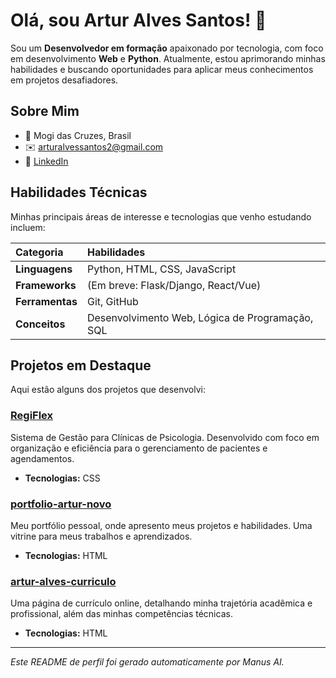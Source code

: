 # Olá, sou Artur Alves Santos! 👋

Sou um **Desenvolvedor em formação** apaixonado por tecnologia, com foco em desenvolvimento **Web** e **Python**. Atualmente, estou aprimorando minhas habilidades e buscando oportunidades para aplicar meus conhecimentos em projetos desafiadores.

## Sobre Mim

- 📍 Mogi das Cruzes, Brasil
- ✉️ [arturalvessantos2@gmail.com](mailto:arturalvessantos2@gmail.com)
- 🔗 [LinkedIn](https://www.linkedin.com/in/artur-alves-a4b297338?utm_source=share&utm_campaign=share_via&utm_content=profile&utm_medium=android_app)

## Habilidades Técnicas

Minhas principais áreas de interesse e tecnologias que venho estudando incluem:

| Categoria    | Habilidades                                       |
| :----------- | :------------------------------------------------ |
| **Linguagens** | Python, HTML, CSS, JavaScript                     |
| **Frameworks** | (Em breve: Flask/Django, React/Vue)               |
| **Ferramentas**| Git, GitHub                                       |
| **Conceitos**  | Desenvolvimento Web, Lógica de Programação, SQL   |

## Projetos em Destaque

Aqui estão alguns dos projetos que desenvolvi:

### [RegiFlex](https://github.com/artur-source/RegiFlex)

Sistema de Gestão para Clínicas de Psicologia. Desenvolvido com foco em organização e eficiência para o gerenciamento de pacientes e agendamentos.

- **Tecnologias:** CSS

### [portfolio-artur-novo](https://github.com/artur-source/portfolio-artur-novo)

Meu portfólio pessoal, onde apresento meus projetos e habilidades. Uma vitrine para meus trabalhos e aprendizados.

- **Tecnologias:** HTML

### [artur-alves-curriculo](https://github.com/artur-source/artur-alves-curriculo)

Uma página de currículo online, detalhando minha trajetória acadêmica e profissional, além das minhas competências técnicas.

- **Tecnologias:** HTML

---

_Este README de perfil foi gerado automaticamente por Manus AI._
